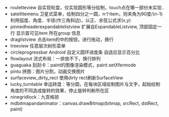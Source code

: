 
+  rouletteview 自实现轮盘，仅实现圆形等分绘制，touch点在哪一部份未实现..
+  satellitemenu 卫星式菜单，绘制四分之一圆，n个item，则夹角为90度/(n-1)
    利用弧度、角度、半径(作三角斜边)，以正、余弦公式求(x,y)
+  pinnedheaderexpandablelistview 扩展自ExpandableListview,
    顶部固定一行 显示首可见item 所在group 信息
+  draglistview 点击item的中的按钮，进行拖动，换行
+  treeview 任意层次树形菜单
+  circleprogressbar Android 自定义圆环进度条 自适应显示百分比
+  flowlayout 流式布局：一排放不下，换行排列
+  guaguaka 刮刮卡：paint的图像渲染模式，paint.setXfermode
+  pintu  拼图：图片分割，动画交换图片
+  surfaceview_dirty_rect 使用dirty rect刷新SurfaceView
+  lucky_turntable 幸运转盘：等分圆，在每块区域绘制图片与文字，起始绘制角度的不同造成旋转的效果，停止旋转判断所在区
+  ninegridlock：九宫格锁
+  mdbitmapandanimator：canvas.drawBitmap(bitmap, srcRect, dstRect, paint)